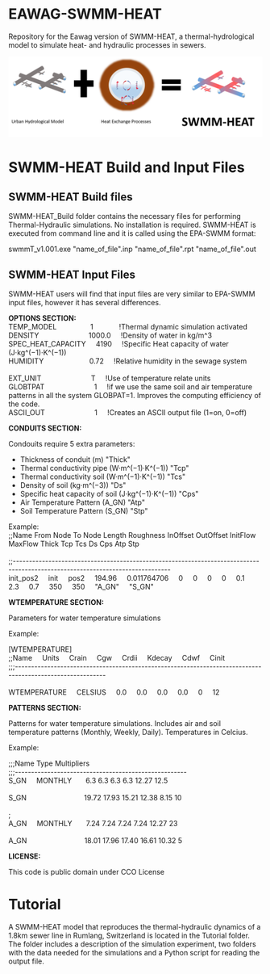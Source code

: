 # EAWAG-SWMM-HEAT
Repository for the Eawag version of SWMM-HEAT, a thermal-hydrological model to simulate heat- and hydraulic processes in sewers.

![Image of SWMM-HEAT](https://github.com/Eawag-SWW/EAWAG-SWMM-HEAT/blob/main/swmm_temp.png)

# SWMM-HEAT Build and Input Files

## SWMM-HEAT Build files

SWMM-HEAT_Build folder contains the necessary files for performing Thermal-Hydraulic simulations. No installation is required.
SWMM-HEAT is executed from command line and it is called 
using the EPA-SWMM format:

swmmT_v1.001.exe "name_of_file".inp "name_of_file".rpt "name_of_file".out

## SWMM-HEAT Input Files

SWMM-HEAT users will find that input files are very similar to EPA-SWMM input files, however it has several differences.

**OPTIONS SECTION:**  
TEMP_MODEL &nbsp; &nbsp; &nbsp; &nbsp; &nbsp; &nbsp; &nbsp; &nbsp; 1 &nbsp; &nbsp;  &nbsp; &nbsp;  &nbsp; &nbsp; !Thermal dynamic simulation activated  
DENSITY &nbsp; &nbsp; &nbsp;  &nbsp; &nbsp; &nbsp;  &nbsp; &nbsp; &nbsp;  &nbsp; &nbsp; &nbsp; 1000.0 &nbsp; &nbsp; !Density of water in kg/m^3  
SPEC_HEAT_CAPACITY &nbsp; &nbsp; 4190 &nbsp; &nbsp; !Specific Heat capacity of water (J·kg^(−1)·K^(−1))  
HUMIDITY &nbsp; &nbsp; &nbsp; &nbsp; &nbsp; &nbsp; &nbsp; &nbsp; &nbsp; &nbsp; &nbsp; 0.72 &nbsp; &nbsp; !Relative humidity in the sewage system   <br />	 										
EXT_UNIT &nbsp; &nbsp; &nbsp; &nbsp; &nbsp; &nbsp; &nbsp; &nbsp; &nbsp; &nbsp; &nbsp; &nbsp; T &nbsp; &nbsp; !Use of temperature relate units  
GLOBTPAT &nbsp; &nbsp; &nbsp; &nbsp; &nbsp; &nbsp; &nbsp; &nbsp; &nbsp; &nbsp; &nbsp; &nbsp; 1 &nbsp; &nbsp; !if we use the same soil and air temperature patterns in all the system GLOBPAT=1. Improves the computing efficiency of the code.  
ASCII_OUT &nbsp; &nbsp; &nbsp; &nbsp; &nbsp; &nbsp; &nbsp; &nbsp; &nbsp; &nbsp; &nbsp; &nbsp; 1 &nbsp; &nbsp; !Creates an ASCII output file  (1=on, 0=off)  

**CONDUITS SECTION:**

Condouits require 5 extra parameters:

* Thickness of conduit (m) "Thick"
* Thermal conductivity pipe (W·m^(−1)·K^(−1)) "Tcp"
* Thermal conductivity soil (W·m^(−1)·K^(−1)) "Tcs"
* Density of soil (kg·m^(−3)) "Ds"
* Specific heat capacity of soil (J·kg^(−1)·K^(−1)) "Cps"
* Air Temperature Pattern (A_GN) "Atp"
* Soil Temperature Pattern (S_GN) "Stp"

Example:   
;;Name           From Node        To Node          Length     Roughness  InOffset   OutOffset  InitFlow   MaxFlow    Thick Tcp Tcs Ds Cps Atp Stp 			 <br />				
;;------------------------------------------------------------------------------------------------------------------------------      <br />
init_pos2	&nbsp; &nbsp; init  &nbsp; &nbsp;        	pos2 &nbsp; &nbsp; 194.96 &nbsp; &nbsp;  0.011764706 &nbsp; &nbsp; 0	&nbsp; &nbsp; 0 &nbsp; &nbsp;	0	&nbsp; &nbsp; 0	&nbsp; &nbsp; 0.1	&nbsp; &nbsp; 2.3	&nbsp; &nbsp; 0.7	&nbsp; &nbsp; 350	&nbsp; &nbsp; 350   &nbsp; &nbsp; "A_GN"	&nbsp; &nbsp; "S_GN"                     <br />

**WTEMPERATURE SECTION:**

Parameters for water temperature simulations

Example:

[WTEMPERATURE]																
;;Name	&nbsp; &nbsp;  Units	&nbsp; &nbsp;   Crain 	&nbsp; &nbsp; Cgw  	&nbsp; &nbsp; Crdii 	&nbsp; &nbsp;   Kdecay  	&nbsp; &nbsp;    Cdwf 	&nbsp; &nbsp;   Cinit    <br />
;;;----------------------------------------------------------------------------------------------------------				<br />		
WTEMPERATURE &nbsp; &nbsp;   CELSIUS &nbsp; &nbsp;  0.0  &nbsp; &nbsp;    0.0   &nbsp; &nbsp;    0.0   &nbsp; &nbsp;   0.0     &nbsp; &nbsp;     0    &nbsp; &nbsp;       12 	

     
**PATTERNS SECTION:**

Patterns for water temperature simulations. Includes air and soil temperature patterns (Monthly, Weekly, Daily). Temperatures in Celcius.

Example:


;;;Name          	Type      	Multipliers	 <br />	
;;;-----------------------------------------------------	 <br />	
S_GN  &nbsp; &nbsp;         MONTHLY &nbsp; &nbsp; &nbsp;    6.3   6.3  6.3  6.3 12.27 12.5							 <br />										
S_GN    &nbsp; &nbsp; &nbsp; &nbsp; &nbsp; &nbsp; &nbsp;     &nbsp; &nbsp; &nbsp; &nbsp; &nbsp; &nbsp; &nbsp;             19.72 17.93 15.21 12.38 8.15  10 						 <br />											
;																 <br />	
A_GN    &nbsp; &nbsp;           MONTHLY &nbsp; &nbsp; &nbsp;    7.24 7.24  7.24  7.24 12.27 23						 <br />											
A_GN    &nbsp; &nbsp; &nbsp; &nbsp; &nbsp; &nbsp; &nbsp;  &nbsp; &nbsp; &nbsp; &nbsp; &nbsp; &nbsp; &nbsp;                    18.01 17.96 17.40 16.61 10.32 5		 <br />	


**LICENSE:**

This code is public domain under CCO License


# Tutorial

A SWMM-HEAT model that reproduces the thermal-hydraulic dynamics of a 1.8km sewer line in Rumlang, Switzerland is located in the Tutorial folder. The folder includes a description of the simulation experiment, two folders with the data needed for the simulations and a Python script for reading the output file.
